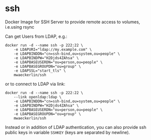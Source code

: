 # ssh

Docker Image for SSH  Server to provide remote access to volumes, i.e.using rsync

Can get Users from LDAP, e.g.:

    docker run -d --name ssh -p 222:22 \
        -e LDAPURI="ldap://my.example.com" \
        -e LDAPBINDDN="cn=ssh-bind,ou=system,ou=people" \
        -e LDAPBINDPW="H2Djds4ZAhsa" \
        -e LDAPBASEUSERDN="ou=person,ou=people" \
        -e LDAPBASEGROUPDN="ou=group" \
        -e LDAPSSL="start_tls" \
        mwaeckerlin/ssh

or to connect to LDAP via link:

    docker run -d --name ssh -p 222:22 \
        --link openldap:ldap \
        -e LDAPBINDDN="cn=ssh-bind,ou=system,ou=people" \
        -e LDAPBINDPW="H2Djds4ZAhsa" \
        -e LDAPBASEUSERDN="ou=person,ou=people" \
        -e LDAPBASEGROUPDN="ou=group" \
        mwaeckerlin/ssh

Instead or in addition of LDAP authentication, you can also provide ssh public keys in variable `SSHKEY` (keys are separated by newline).